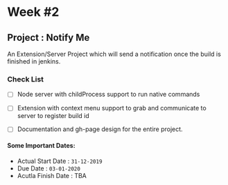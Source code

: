 # Week \#2

## Project : Notify Me

An Extension/Server Project which will send a notification once the build is finished in jenkins. 

### Check List

- [ ] Node server with childProcess support to run native commands
- [ ] Extension with context menu support to grab and communicate to server to register build id

- [ ] Documentation and gh-page design for the entire project.

#### Some Important Dates:
- Actual Start Date : `31-12-2019`
- Due Date : `03-01-2020`
- Acutla Finish Date : TBA 
